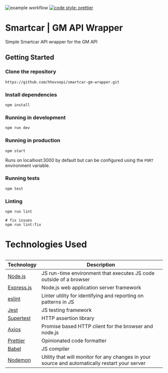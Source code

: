 ![example workflow](https://github.com/rzgry/Express-REST-API-Template/actions/workflows/node.js.yml/badge.svg)
[![code style: prettier](https://img.shields.io/badge/code_style-prettier-ff69b4.svg)](https://github.com/prettier/prettier)

# Smartcar | GM API Wrapper

Simple Smartcar API wrapper for the GM API

## Getting Started

### Clone the repository

```
https://github.com/hhovsepi/smartcar-gm-wrapper.git
```

### Install dependencies

```
npm install
```

### Running in development

```
npm run dev
```

### Running in production

```
npm start
```

Runs on localhost:3000 by default but can be configured using the `PORT` environment variable.

### Running tests

```
npm test
```

### Linting
```
npm run lint

# fix issues
npm run lint:fix
```

# Technologies Used

######
| Technology | Description |
| --------------- | --------- |
| [Node.js](https://handlebarsjs.com/) | JS run-time environment that executes JS code outside of a browser |
| [Express.js](https://expressjs.com/) | Node.js web application server framework |
| [eslint](https://eslint.org/) | Linter utility for identifying and reporting on patterns in JS |
| [Jest](https://jestjs.io/) | JS testing framework |
| [Supertest](https://www.npmjs.com/package/supertest) | HTTP assertion library |
| [Axios](https://www.npmjs.com/package/axios) | Promise based HTTP client for the browser and node.js |
| [Prettier](https://prettier.io/) | Opinionated code formatter |
| [Babel](https://babeljs.io/) | JS compiler |
| [Nodemon](https://nodemon.io/) | Utility that will monitor for any changes in your source and automatically restart your server |
